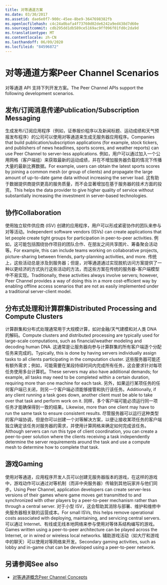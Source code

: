 ```yaml
---
title: 对等通道方案
ms.date: 03/30/2017
ms.assetid: dae6e0f7-900c-45ee-8be9-3647698382fb
ms.openlocfilehash: c4c24a0bafa4f73760d02de6242a9ed438d7d60e
ms.sourcegitcommit: cdb295dd1db589ce5169ac9ff096f01fd0c2da9d
ms.translationtype: MT
ms.contentlocale: zh-CN
ms.lasthandoff: 06/09/2020
ms.locfileid: "84596872"
---
```

# <a name="peer-channel-scenarios"></a><span data-ttu-id="56fdd-102">对等通道方案</span><span class="sxs-lookup"><span data-stu-id="56fdd-102">Peer Channel Scenarios</span></span>
<span data-ttu-id="56fdd-103">对等通道 API 支持下列开发方案。</span><span class="sxs-lookup"><span data-stu-id="56fdd-103">The Peer Channel APIs support the following development scenarios.</span></span>  
  
## <a name="publicationsubscription-messaging"></a><span data-ttu-id="56fdd-104">发布/订阅消息传递</span><span class="sxs-lookup"><span data-stu-id="56fdd-104">Publication/Subscription Messaging</span></span>  
 <span data-ttu-id="56fdd-105">生成发布/订阅应用程序（例如，证券报价程序以及新闻标题、运动成绩和天气预报发布程序）的公司可以使用对等通道来生成无服务器应用程序。</span><span class="sxs-lookup"><span data-stu-id="56fdd-105">Companies that build publication/subscription applications (for example, stock tickers, and publishers of news headlines, sports scores, and weather reports) can use Peer Channel to server-less applications.</span></span> <span data-ttu-id="56fdd-106">例如，用户可以通过加入一个公用网格（客户端组）来获取最新的运动成绩，并在不增加服务器负载的情况下传播大量的最新比赛数据。</span><span class="sxs-lookup"><span data-stu-id="56fdd-106">For example, users can obtain the latest sports scores by joining a common mesh (or group of clients) and propagate the large amount of up-to-date game data without increasing the server load.</span></span> <span data-ttu-id="56fdd-107">这有助于数据提供商提供更高的服务质量，而不会显著增加在基于服务器的技术方面的投资。</span><span class="sxs-lookup"><span data-stu-id="56fdd-107">This helps the data provider to give higher quality of service without substantially increasing the investment in server-based technologies.</span></span>  
  
## <a name="collaboration"></a><span data-ttu-id="56fdd-108">协作</span><span class="sxs-lookup"><span data-stu-id="56fdd-108">Collaboration</span></span>  
 <span data-ttu-id="56fdd-109">使用独立软件供应商 (ISV) 创建的应用程序，用户可以形成紧密协作的团队来参与对等活动。</span><span class="sxs-lookup"><span data-stu-id="56fdd-109">Independent software vendors (ISVs) can create applications that let people create tight groups for participation in peer-to-peer activities.</span></span> <span data-ttu-id="56fdd-110">例如，这可能包括围绕协作项目的团队合作、在朋友之间共享图片、筹备聚会活动等。</span><span class="sxs-lookup"><span data-stu-id="56fdd-110">For example, this can include teams working on collaborative projects, picture-sharing between friends, party-planning activities, and more.</span></span> <span data-ttu-id="56fdd-111">传统上，这些活动总是涉及到服务器；但是，对等通道通过实现脱机访问方案提供了一种以更经济的方式执行这些活动的方法，而这些方案在传统的服务器-客户端模型中不易实现。</span><span class="sxs-lookup"><span data-stu-id="56fdd-111">Traditionally, these activities always involve servers; however, Peer Channel provides a way of doing this in a more cost-efficient way by enabling offline access scenarios that are not as easily implemented under a traditional server-client model.</span></span>  
  
## <a name="distributed-processing-and-compute-clusters"></a><span data-ttu-id="56fdd-112">分布式处理和计算群集</span><span class="sxs-lookup"><span data-stu-id="56fdd-112">Distributed Processing and Compute Clusters</span></span>  
 <span data-ttu-id="56fdd-113">计算群集和分布式处理通常用于大规模计算，如对金融/天气建模和对人类 DNA 的解码。</span><span class="sxs-lookup"><span data-stu-id="56fdd-113">Compute clusters and distributed processing are typically used for large-scale computations, such as financial/weather modeling and decoding human DNA.</span></span> <span data-ttu-id="56fdd-114">这通常是让服务器向参与计算群集的所有客户端逐个分配任务来完成的。</span><span class="sxs-lookup"><span data-stu-id="56fdd-114">Typically, this is done by having servers individually assign tasks to all clients participating in the computation cluster.</span></span> <span data-ttu-id="56fdd-115">这些服务器可能还有额外需求；例如，可能需要在某段持续时间内完成所有任务，这会要求针对每项任务使用多台计算机。</span><span class="sxs-lookup"><span data-stu-id="56fdd-115">These servers may also have additional demands; for example, all tasks may need to be completed within a certain duration, requiring more than one machine for each task.</span></span> <span data-ttu-id="56fdd-116">另外，如果运行某项任务的任何客户端已关闭，则另一个客户端必须能够接管和执行该任务。</span><span class="sxs-lookup"><span data-stu-id="56fdd-116">Additionally, if any client running a task goes down, another client must be able to take over that task and perform work on it.</span></span> <span data-ttu-id="56fdd-117">同样，多个客户端可能必须运行同一项任务才能确保得到一致的结果。</span><span class="sxs-lookup"><span data-stu-id="56fdd-117">Likewise, more than one client may have to run the same task to ensure consistent results.</span></span> <span data-ttu-id="56fdd-118">尽管服务器可以运行这种类型的客户端协调，但是你可以创建一个对等解决方案，以便让接收某项任务的客户端独立确定该任务对服务器的需求，并使用计算网格来确定如何完成该任务。</span><span class="sxs-lookup"><span data-stu-id="56fdd-118">Although servers can run this type of client coordination, you can create a peer-to-peer solution where the clients receiving a task independently determine the server requirements around the task and use a compute mesh to determine how to complete that task.</span></span>  
  
## <a name="gaming"></a><span data-ttu-id="56fdd-119">游戏</span><span class="sxs-lookup"><span data-stu-id="56fdd-119">Gaming</span></span>  
 <span data-ttu-id="56fdd-120">使用对等通道，应用程序开发人员可以创建无服务器版本的游戏，在这样的游戏中，游戏动作可以通过对等机制（而非中央服务器）传输到其他玩家并与他们同步。</span><span class="sxs-lookup"><span data-stu-id="56fdd-120">Using Peer Channel, application developers can create server-less versions of their games where game moves get transmitted to and synchronized with other players by a peer-to-peer mechanism rather than through a central server.</span></span> <span data-ttu-id="56fdd-121">对于小型 ISV，这会帮助其消除与部署、维护和维修中央服务器相关联的运营成本。</span><span class="sxs-lookup"><span data-stu-id="56fdd-121">For small ISVs, this helps remove operational costs associated with deploying, maintaining, and servicing central servers.</span></span> <span data-ttu-id="56fdd-122">可以通过 Internet、有线或无线本地网络来参与使用对等体系结构编写的游戏。</span><span class="sxs-lookup"><span data-stu-id="56fdd-122">Games written using a peer-to-peer architecture can be played across the Internet, or in wired or wireless local networks.</span></span> <span data-ttu-id="56fdd-123">辅助游戏活动（如大厅和游戏中的聊天）可以使用对等网络来开发。</span><span class="sxs-lookup"><span data-stu-id="56fdd-123">Secondary gaming activities, such as lobby and in-game chat can be developed using a peer-to-peer network.</span></span>  
  
## <a name="see-also"></a><span data-ttu-id="56fdd-124">另请参阅</span><span class="sxs-lookup"><span data-stu-id="56fdd-124">See also</span></span>

- [<span data-ttu-id="56fdd-125">对等通道概念</span><span class="sxs-lookup"><span data-stu-id="56fdd-125">Peer Channel Concepts</span></span>](peer-channel-concepts.md)
